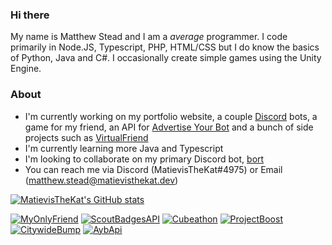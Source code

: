### Hi there

My name is Matthew Stead and I am a _average_ programmer. I code primarily in Node.JS, Typescript, PHP, HTML/CSS but I do know the basics of Python, Java and C#. I occasionally create simple games using the Unity Engine.

### About
- I'm currently working on my portfolio website, a couple [Discord](https://discord.com) bots, a game for my friend, an API for [Advertise Your Bot](https://ayblisting.com) and a bunch of side projects such as [VirtualFriend](https://github.com/MatievisTheKat/VirtualFriend)
- I'm currently learning more Java and Typescript
- I'm looking to collaborate on my primary Discord bot, [bort](https://github.com/MatievisTheKat/bort)
- You can reach me via Discord (MatievisTheKat#4975) or Email (matthew.stead@matievisthekat.dev)

[![MatievisTheKat's GitHub stats](https://github-readme-stats.vercel.app/api?username=MatievisTheKat&theme=dark)](https://github.com/MatievisTheKat)

[![MyOnlyFriend](https://github-readme-stats.vercel.app/api/pin/?username=MatievisTheKat&repo=MyOnlyFriend&show_icons=true&theme=dark)](https://github.com/MatievisTheKat/MyOnlyFriend)
[![ScoutBadgesAPI](https://github-readme-stats.vercel.app/api/pin/?username=MatievisTheKat&repo=ScoutBadgesAPI&theme=dark)](https://github.com/MatievisTheKat/ScoutBadgesAPI)
[![Cubeathon](https://github-readme-stats.vercel.app/api/pin/?username=MatievisTheKat&repo=Cubeathon&theme=dark)](https://github.com/MatievisTheKat/Cubeathon)
[![ProjectBoost](https://github-readme-stats.vercel.app/api/pin/?username=MatievisTheKat&repo=ProjectBoost&theme=dark)](https://github.com/MatievisTheKat/ProjectBoost)
[![CitywideBump](https://github-readme-stats.vercel.app/api/pin/?username=AdvertiseYourBot&repo=citywide-bump&theme=dark)](https://github.com/AdvertiseYourBot/citywide-bump)
[![AybApi](https://github-readme-stats.vercel.app/api/pin/?username=AdvertiseYourBot&repo=ayb-api&theme=dark)](https://github.com/AdvertiseYourBot/ayb-api)
